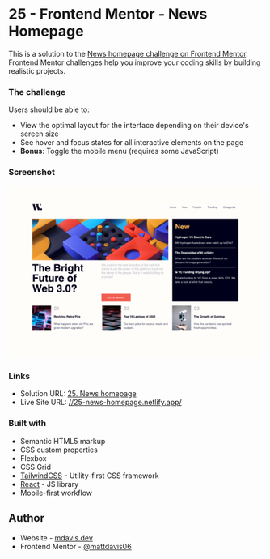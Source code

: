 # 25 - Frontend Mentor - News Homepage

This is a solution to the [News homepage challenge on Frontend Mentor](https://www.frontendmentor.io/challenges/news-homepage-H6SWTa1MFl). Frontend Mentor challenges help you improve your coding skills by building realistic projects.

### The challenge

Users should be able to:

- View the optimal layout for the interface depending on their device's screen size
- See hover and focus states for all interactive elements on the page
- **Bonus**: Toggle the mobile menu (requires some JavaScript)

### Screenshot

![](./screenshot.jpg)

### Links

- Solution URL: [25. News homepage](https://github.com/mattdavis06/Frontend-Mentor-Projects/tree/main/25.%203-news-homepage)
- Live Site URL: [//25-news-homepage.netlify.app/](https://25-news-homepage.netlify.app/)

### Built with

- Semantic HTML5 markup
- CSS custom properties
- Flexbox
- CSS Grid
- [TailwindCSS](https://tailwindcss.com/) - Utility-first CSS framework
- [React](https://reactjs.org/) - JS library
- Mobile-first workflow

## Author

- Website - [mdavis.dev](https://www.mdavis.dev)
- Frontend Mentor - [@mattdavis06](https://www.frontendmentor.io/profile/mattdavis06)
